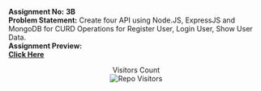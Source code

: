 **Assignment No:** **3B** <br/>
**Problem Statement:** Create four API using Node.JS, ExpressJS and MongoDB for CURD 
Operations for Register User, Login User, Show User Data.  <br/>
**Assignment Preview:** <br/>
[**Click Here**](https://youtu.be/2_EzmlIySKk)
<p align='center'>Visitors Count <br><img align="center" alt="Repo Visitors" src="https://profile-counter.glitch.me/Mahesh33217/count.svg"/></p>

